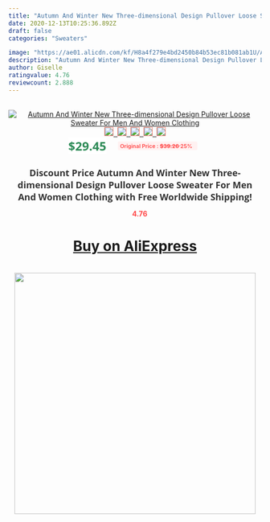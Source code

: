 ```yaml
---
title: "Autumn And Winter New Three-dimensional Design Pullover Loose Sweater For Men And Women Clothing"
date: 2020-12-13T10:25:36.892Z
draft: false
categories: "Sweaters"

image: "https://ae01.alicdn.com/kf/H8a4f279e4bd2450b84b53ec81b081ab1U/Autumn-And-Winter-New-Three-dimensional-Design-Pullover-Loose-Sweater-For-Men-And-Women-Clothing.jpg"
description: "Autumn And Winter New Three-dimensional Design Pullover Loose Sweater For Men And Women Clothing"
author: Giselle
ratingvalue: 4.76
reviewcount: 2.888
---
```

<br>
<div style="text-align: center;">
<a href="https://s.click.aliexpress.com/e/_9RaBTf" target="_blank" rel="nofollow noopener noreferrer"><img alt="Autumn And Winter New Three-dimensional Design Pullover Loose Sweater For Men And Women Clothing" class="magnifier-image" src="https://ae01.alicdn.com/kf/H8a4f279e4bd2450b84b53ec81b081ab1U/Autumn-And-Winter-New-Three-dimensional-Design-Pullover-Loose-Sweater-For-Men-And-Women-Clothing.jpg_640x640.jpg">
<br>
<img style="border:1px solid salmon" src="https://ae01.alicdn.com/kf/H8a4f279e4bd2450b84b53ec81b081ab1U/Autumn-And-Winter-New-Three-dimensional-Design-Pullover-Loose-Sweater-For-Men-And-Women-Clothing.jpg_120x120.jpg">&nbsp;&nbsp;<img style="border:1px solid salmon" src="https://ae01.alicdn.com/kf/Hff2d415e213e4cb1ab07ccf15f1a204bT/Autumn-And-Winter-New-Three-dimensional-Design-Pullover-Loose-Sweater-For-Men-And-Women-Clothing.jpg_120x120.jpg">&nbsp;&nbsp;<img style="border:1px solid salmon" src="https://ae01.alicdn.com/kf/Hc3ec8d00753f4543847b3acd88878e5et/Autumn-And-Winter-New-Three-dimensional-Design-Pullover-Loose-Sweater-For-Men-And-Women-Clothing.jpg_120x120.jpg">&nbsp;&nbsp;<img style="border:1px solid salmon" src="https://ae01.alicdn.com/kf/H541445214f9a404d99bdb09edd82b54a9/Autumn-And-Winter-New-Three-dimensional-Design-Pullover-Loose-Sweater-For-Men-And-Women-Clothing.jpg_120x120.jpg">&nbsp;&nbsp;<img style="border:1px solid salmon" src="https://ae01.alicdn.com/kf/He05ca024fcc24397bdf1368e9efecfb1I/Autumn-And-Winter-New-Three-dimensional-Design-Pullover-Loose-Sweater-For-Men-And-Women-Clothing.jpg_120x120.jpg"></a></div><br0>
<div style="text-align: center;"><span style="background-color: white; border: 0px; box-sizing: border-box; color: seagreen; display: inline-block; font-family: &quot;open sans&quot; , &quot;arial&quot; , &quot;helvetica&quot; , sans-serif , &quot;heiti&quot;; font-size: 24px; font-stretch: inherit; font-weight: 700; line-height: inherit; margin: 0px 10px 0px 0px; padding: 0px; vertical-align: middle;">$29.45 </span>
<span style="background: rgb(255 , 241 , 241); border-radius: 3px; border: 0px; box-sizing: border-box; color: #ff4747; display: inline-block; font-family: inherit; font-size: 12px; font-stretch: inherit; font-style: inherit; font-variant: inherit; font-weight: 600; line-height: inherit; margin: 0px; padding: 2px 5px; transform: scale(0.9); vertical-align: middle;">Original Price : <b style="text-decoration: line-through;">$39.26 </b> 25%&nbsp;&nbsp;</span></div>
<h1 style="color: #333333; display: inline-block; font-family: &quot;open sans&quot; , &quot;arial&quot; , &quot;helvetica&quot; , sans-serif , &quot;heiti&quot;; font-size: 18px; font-stretch: inherit; font-weight: 700; text-align: center;">Discount Price Autumn And Winter New Three-dimensional Design Pullover Loose Sweater For Men And Women Clothing with Free Worldwide Shipping!</h1>
<div style="color: #ff4747; text-align: center;">
<img src="https://4.bp.blogspot.com/-M0ZcTcb-5uY/XleCXlxnR4I/AAAAAAAAAEc/OrjgMkXV1oMQFaCRZj5HQwOCBcu3w1FegCPcBGAYYCw/s1600/star.png" style="height: 15px;">&nbsp;<b>4.76</b></div>
<div class="button_cont" align="center"><a class="buynow_a" href="https://s.click.aliexpress.com/e/_9RaBTf" target="_blank" rel="nofollow noopener noreferrer"><H1>Buy on AliExpress</H1></a></div><br>
<div class="separator" style="clear: both; text-align: center;">
<img src="https://lh3.googleusercontent.com/-pTy5HemUv9M/XlePHvY0dAI/AAAAAAAAAE4/0nX5iRUoIWY8eMW9Dpxeirr157OZliDIgCLcBGAsYHQ/s1600/badge.gif" width="480">
</div>

